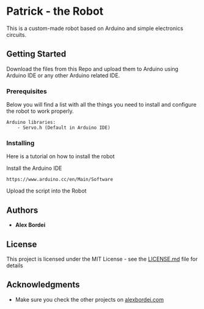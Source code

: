 # Patrick - the Robot

This is a custom-made robot based on Arduino and simple electronics circuits.

## Getting Started

Download the files from this Repo and upload them to Arduino using Arduino IDE or any other Arduino related IDE.

### Prerequisites

Below you will find a list with all the things you need to install and configure the robot to work properly.

```
Arduino libraries:
	- Servo.h (Default in Arduino IDE)
```

### Installing

Here is a tutorial on how to install the robot

Install the Arduino IDE

```
https://www.arduino.cc/en/Main/Software
```

Upload the script into the Robot

## Authors

* **Alex Bordei**

## License

This project is licensed under the MIT License - see the [LICENSE.md](LICENSE.md) file for details

## Acknowledgments

* Make sure you check the other projects on [alexbordei.com](http://alexbordei.com)

